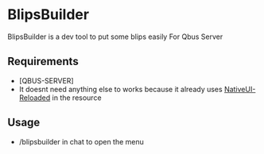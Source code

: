 # BlipsBuilder

BlipsBuilder is a dev tool to put some blips easily For Qbus Server

  
## Requirements 
- [QBUS-SERVER]
- It doesnt need anything else to works because it already uses [NativeUI-Reloaded](https://github.com/iTexZoz/NativeUILua-Reloaded) in the resource


## Usage

- /blipsbuilder in chat to open the menu



